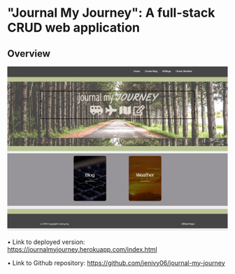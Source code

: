 # "Journal My Journey": A full-stack CRUD web application

## Overview

![screenshot](public/images/journalscreenshot.png)

• Link to deployed version: https://journalmyjourney.herokuapp.com/index.html

• Link to Github repository: https://github.com/jenivy06/journal-my-journey